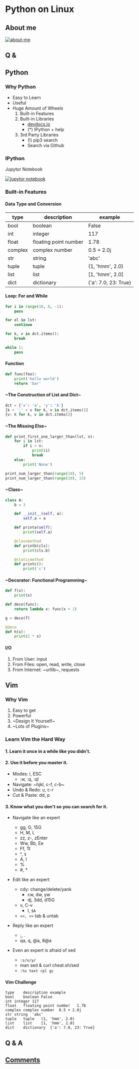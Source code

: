 # Python on Linux



## About me

[![about-me](about-me.png)](https://github.com/cf020031308)



## Q &



## Python



### Why Python

* Easy to Learn
* Useful
* Huge Amount of Wheels
  1. Built-in Features
  2. Built-in Libraries
     + [devdocs.io](https://devdocs.io/python~3.6/) 
     + (*) IPython + help
  3. 3rd Party Libraries
     + (!) pip3 search
     + Search via Github



### IPython

Jupytor Notebook

[![jupytor notebook](jupytor-notebook.png)](https://github.com/bokeh/bokeh-notebooks/blob/master/tutorial/06%20-%20Linking%20and%20Interactions.ipynb)



### Built-in Features


#### Data Type and Conversion

| type    | description           | example              |
|---------|-----------------------|----------------------|
| bool    | boolean               | False                |
| int     | integer               | 117                  |
| float   | floating point number | 1.78                 |
| complex | complex number        | 0.5 + 2.0j           |
| str     | string                | 'abc'                |
| tuple   | tuple                 | (1, 'hmm', 2.0)      |
| list    | list                  | [1, 'hmm', 2.0]      |
| dict    | dictionary            | {'a': 7.0, 23: True} |


#### Loop: For and While

```python
for i in range(10, 8, -1):
    pass

for el in lst:
    continue

for k, v in dct.items():
    break

while 1:
    pass
```


#### Function

```python
def func(foo):
    print('hello world')
    return 'bar'
```


#### ~The Construction of List and Dict~

```python
dct = {'x': 'a', 'y': 'b'}
[k + ':' + v for k, v in dct.items()]
{v: k for k, v in dct.items()}
```


#### ~The Missing Else~

```python
def print_first_one_larger_than(lst, n):
    for i in lst:
        if i > n:
            print(i)
            break
    else:
        print('None')

print_num_larger_than(range(10), 5)
print_num_larger_than(range(10), 15)
```


#### ~Class~

```python
class A:
    b = 3

    def __init__(self, a):
        self.a = a

    def printa(self):
        print(self.a)

    @classmethod
    def printb(cls):
        print(cls.b)

    @staticmethod
    def printc():
        print('c')
```


#### ~Decorator: Functional Programming~


```python
def f(x):
    print(x)

def deco(func):
    return lambda x: func(x + 1)

g = deco(f)

@deco
def h(x):
    print(2 * x)
```


#### I/O

1. From User: input
2. From Files: open, read, write, close
3. From Internet: ~urllib~, requests



## Vim



### Why Vim

1. Easy to get
2. Powerful
3. ~Design It Yourself~
4. ~Lots of Plugins~



### Learn Vim the Hard Way


#### 1. Learn it once in a while like you didn't.


#### 2. Use it before you master it.

* Modes: i, ESC
  + :w, :q, :q!
* Navigate: ~hjkl, c-f, c-b~
* Undo & Redo: u, c-r
* Cut & Paste: dd, p


#### 3. Know what you don't so you can search for it.


* Navigate like an expert
  + gg, G, 15G
  + H, M, L
  + zz, z-, zEnter
  + Ww, Bb, Ee
  + Ff, Tt
  + ^, `$`
  + A, I
  + %
  + #, *


* Edit like an expert
  + cdy: change/delete/yank
    - cw, dw, yw
    - dj, 3dd, d15G
  + v, C-v
    - I, `$A`
  + `<<, >>` tab & untab


* Reply like an expert
  + ;, .
  + qa, q, @a, 8@a


* Even an expert is afraid of sed
  + `:s/x/y/`
  + man sed & curl cheat.sh/sed
  + `:%s text rpl gc`


#### Vim Challenge

```
type	description	example
bool	boolean	False
int	integer	117
float	floating point number	1.78
complex	complex number	0.5 + 2.0j
str	string	'abc'
tuple	tuple	(1, 'hmm', 2.0)
list	list	[1, 'hmm', 2.0]
dict	dictionary	{'a': 7.0, 23: True}
```



## Q & A



## [Comments](https://github.com/cf020031308/cf020031308.github.io/issues/30)
